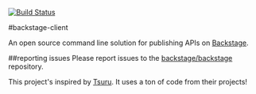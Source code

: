 [![Build Status](https://travis-ci.org/backstage/backstage-client.png?branch=master)](https://travis-ci.org/backstage/backstage-client)

#backstage-client

An open source command line solution for publishing APIs on [Backstage](https://github.com/backstage/backstage).

##reporting issues
Please report issues to the
[backstage/backstage](https://github.com/backstage/backstage/issues) repository.

This project's inspired by [Tsuru](https://github.com/tsuru/tsuru). It uses a ton of code from their projects!
